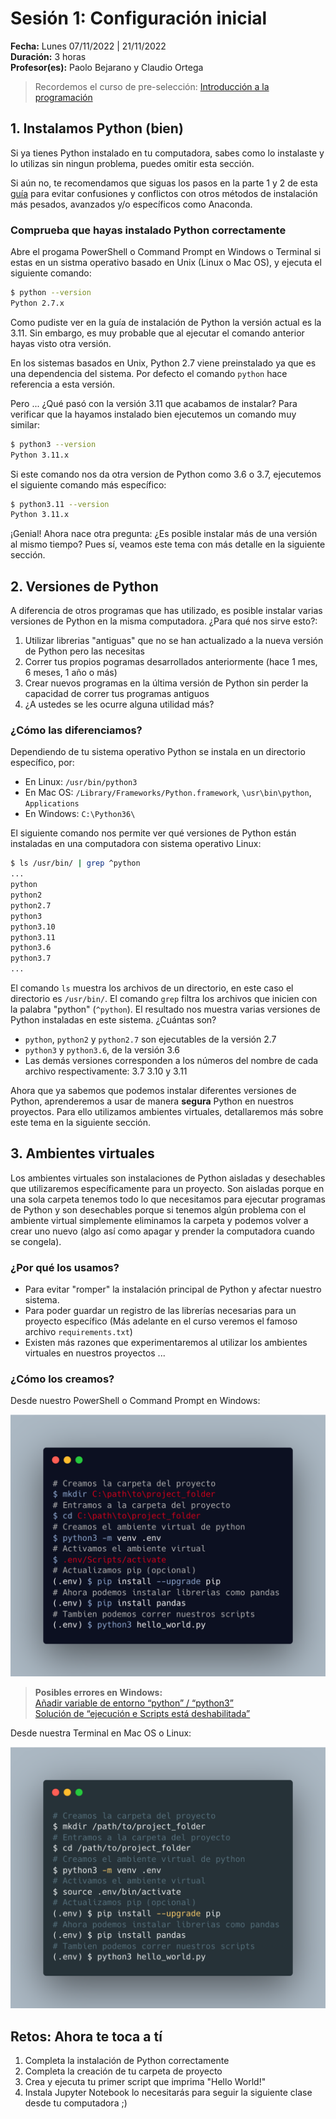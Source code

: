 # Sesión 1: Configuración inicial
**Fecha:** Lunes 07/11/2022 | 21/11/2022  
**Duración:** 3 horas  
**Profesor(es):** Paolo Bejarano y Claudio Ortega

> Recordemos el curso de pre-selección: [Introducción a la programación](https://docs.google.com/presentation/d/e/2PACX-1vS_UtPYURotAm5zGIYEBCSnHmYunLXGLN7Jgdc-zGop3z-0u6ehjMkAm9Ugm_5fDWdNoijsSV-zra0_/pub?start=false&loop=false&delayms=3000)

## 1. Instalamos Python (bien)

Si ya tienes Python instalado en tu computadora, sabes como lo instalaste y lo utilizas sin ningun problema, puedes omitir esta sección.

Si aún no, te recomendamos que siguas los pasos en la parte 1 y 2 de esta [guía](https://www.wikihow.com/Start-Programming-in-Python) para evitar confusiones y conflictos con otros métodos de instalación más pesados, avanzados y/o específicos como Anaconda.

### Comprueba que hayas instalado Python correctamente

Abre el progama PowerShell o Command Prompt en Windows o Terminal si estas en un sistma operativo basado en Unix (Linux o Mac OS), y ejecuta el siguiente comando:

```bash
$ python --version
Python 2.7.x
```

Como pudiste ver en la guía de instalación de Python la versión actual es la 3.11. Sin embargo, es muy probable que al ejecutar el comando anterior hayas visto otra versión.

En los sistemas basados en Unix, Python 2.7 viene preinstalado ya que es una dependencia del sistema. Por defecto el comando `python` hace referencia a esta versión.

Pero ... ¿Qué pasó con la versión 3.11 que acabamos de instalar? Para verificar que la hayamos instalado bien ejecutemos un comando muy similar:

```bash
$ python3 --version
Python 3.11.x
```

Si este comando nos da otra version de Python como 3.6 o 3.7, ejecutemos el siguiente comando más específico:

```bash
$ python3.11 --version
Python 3.11.x
```

¡Genial! Ahora nace otra pregunta: ¿Es posible instalar más de una versión al mismo tiempo? Pues sí, veamos este tema con más detalle en la siguiente sección.

## 2. Versiones de Python

A diferencia de otros programas que has utilizado, es posible instalar varias versiones de Python en la misma computadora. ¿Para qué nos sirve esto?:

1. Utilizar librerias "antiguas" que no se han actualizado a la nueva versión de Python pero las necesitas
1. Correr tus propios pogramas desarrollados anteriormente (hace 1 mes, 6 meses, 1 año o más)
1. Crear nuevos programas en la última versión de Python sin perder la capacidad de correr tus programas antiguos
1. ¿A ustedes se les ocurre alguna utilidad más?

### ¿Cómo las diferenciamos?

Dependiendo de tu sistema operativo Python se instala en un directorio específico, por:

- En Linux: `/usr/bin/python3`
- En Mac OS: `/Library/Frameworks/Python.framework`, `\usr\bin\python`, `Applications`
- En Windows: `C:\Python36\`

El siguiente comando nos permite ver qué versiones de Python están instaladas en una computadora con sistema operativo Linux:

```bash
$ ls /usr/bin/ | grep ^python
...
python
python2
python2.7
python3
python3.10
python3.11
python3.6
python3.7
...
```

El comando `ls` muestra los archivos de un directorio, en este caso el directorio es `/usr/bin/`. El comando `grep` filtra los archivos que inicien con la palabra "python" (`^python`). El resultado nos muestra varias versiones de Python instaladas en este sistema. ¿Cuántas son?

- `python`, `python2` y `python2.7` son ejecutables de la versión 2.7
- `python3` y `python3.6`, de la versión 3.6
- Las demás versiones corresponden a los números del nombre de cada archivo respectivamente: 3.7 3.10 y 3.11

Ahora que ya sabemos que podemos instalar diferentes versiones de Python, aprenderemos a usar de manera **segura** Python en nuestros proyectos. Para ello utilizamos ambientes virtuales, detallaremos más sobre este tema en la siguiente sección.

## 3. Ambientes virtuales

Los ambientes virtuales son instalaciones de Python aisladas y desechables que utilizaremos específicamente para un proyecto. Son aisladas porque en una sola carpeta tenemos todo lo que necesitamos para ejecutar programas de Python y son desechables porque si tenemos algún problema con el ambiente virtual simplemente eliminamos la carpeta y podemos volver a crear uno nuevo (algo así como apagar y prender la computadora cuando se congela).

### ¿Por qué los usamos?

- Para evitar "romper" la instalación principal de Python y afectar nuestro sistema.
- Para poder guardar un registro de las librerías necesarias para un proyecto específico (Más adelante en el curso veremos el famoso archivo `requirements.txt`)
- Existen más razones que experimentaremos al utilizar los ambientes virtuales en nuestros proyectos ...

### ¿Cómo los creamos?

Desde nuestro PowerShell o Command Prompt en Windows:

![python-env-windows](imgs/python-env-windows.png)

> **Posibles errores en Windows:**  
> [Añadir variable de entorno “python” / “python3”](https://geek-university.com/python/add-python-to-the-windows-path/)  
> [Solución de “ejecución e Scripts está deshabilitada”](https://www.cdmon.com/es/blog/la-ejecucion-de-scripts-esta-deshabilitada-en-este-sistema-te-contamos-como-actuar)

Desde nuestra Terminal en Mac OS o Linux:

![python-env-linux](imgs/python-env-linux.png)

## Retos: Ahora te toca a tí

1. Completa la instalación de Python correctamente
1. Completa la creación de tu carpeta de proyecto
1. Crea y ejecuta tu primer script que imprima "Hello World!"
1. Instala Jupyter Notebook lo necesitarás para seguir la siguiente clase desde tu computadora ;)
